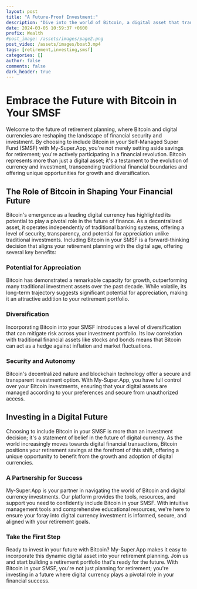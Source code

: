 ```yaml
---
layout: post
title: "A Future-Proof Investment:"
description: "Dive into the world of Bitcoin, a digital asset that transcends traditional financial boundaries. By including Bitcoin in your SMSF, you're not just planning for retirement; you're investing in a future where digital currency plays a pivotal role."
date: 2024-03-05 10:59:37 +0600
prefix: Wealth
#post_image: /assets/images/page2.png 
post_video: /assets/images/boat3.mp4
tags: [retirement,investing,smsf]
categories: []
author: false
comments: false
dark_header: true
---
```

# Embrace the Future with Bitcoin in Your SMSF

Welcome to the future of retirement planning, where Bitcoin and digital currencies are reshaping the landscape of financial security and investment. By choosing to include Bitcoin in your Self-Managed Super Fund (SMSF) with My-Super.App, you're not merely setting aside savings for retirement; you're actively participating in a financial revolution. Bitcoin represents more than just a digital asset; it's a testament to the evolution of currency and investment, transcending traditional financial boundaries and offering unique opportunities for growth and diversification.

## The Role of Bitcoin in Shaping Your Financial Future

Bitcoin's emergence as a leading digital currency has highlighted its potential to play a pivotal role in the future of finance. As a decentralized asset, it operates independently of traditional banking systems, offering a level of security, transparency, and potential for appreciation unlike traditional investments. Including Bitcoin in your SMSF is a forward-thinking decision that aligns your retirement planning with the digital age, offering several key benefits:

### Potential for Appreciation

Bitcoin has demonstrated a remarkable capacity for growth, outperforming many traditional investment assets over the past decade. While volatile, its long-term trajectory suggests significant potential for appreciation, making it an attractive addition to your retirement portfolio.

### Diversification

Incorporating Bitcoin into your SMSF introduces a level of diversification that can mitigate risk across your investment portfolio. Its low correlation with traditional financial assets like stocks and bonds means that Bitcoin can act as a hedge against inflation and market fluctuations.

### Security and Autonomy

Bitcoin's decentralized nature and blockchain technology offer a secure and transparent investment option. With My-Super.App, you have full control over your Bitcoin investments, ensuring that your digital assets are managed according to your preferences and secure from unauthorized access.

## Investing in a Digital Future

Choosing to include Bitcoin in your SMSF is more than an investment decision; it's a statement of belief in the future of digital currency. As the world increasingly moves towards digital financial transactions, Bitcoin positions your retirement savings at the forefront of this shift, offering a unique opportunity to benefit from the growth and adoption of digital currencies.

### A Partnership for Success

My-Super.App is your partner in navigating the world of Bitcoin and digital currency investments. Our platform provides the tools, resources, and support you need to confidently include Bitcoin in your SMSF. With intuitive management tools and comprehensive educational resources, we're here to ensure your foray into digital currency investment is informed, secure, and aligned with your retirement goals.

### Take the First Step

Ready to invest in your future with Bitcoin? My-Super.App makes it easy to incorporate this dynamic digital asset into your retirement planning. Join us and start building a retirement portfolio that's ready for the future. With Bitcoin in your SMSF, you're not just planning for retirement; you're investing in a future where digital currency plays a pivotal role in your financial success.